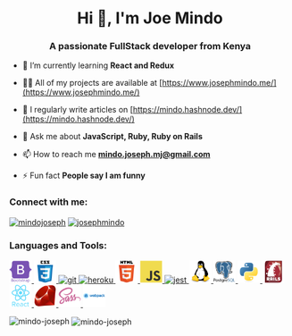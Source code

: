 <h1 align="center">Hi 👋, I'm Joe Mindo</h1>
<h3 align="center">A passionate FullStack developer from Kenya</h3>

- 🌱 I’m currently learning **React and Redux**

- 👨‍💻 All of my projects are available at [https://www.josephmindo.me/](https://www.josephmindo.me/)

- 📝 I regularly write articles on [https://mindo.hashnode.dev/](https://mindo.hashnode.dev/)

- 💬 Ask me about **JavaScript, Ruby, Ruby on Rails**

- 📫 How to reach me **mindo.joseph.mj@gmail.com**

- ⚡ Fun fact **People say I am funny**

<h3 align="left">Connect with me:</h3>
<p align="left">
<a href="https://twitter.com/mindojoseph" target="blank"><img align="center" src="https://cdn.jsdelivr.net/npm/simple-icons@3.0.1/icons/twitter.svg" alt="mindojoseph" height="30" width="40" /></a>
<a href="https://linkedin.com/in/josephmindo" target="blank"><img align="center" src="https://cdn.jsdelivr.net/npm/simple-icons@3.0.1/icons/linkedin.svg" alt="josephmindo" height="30" width="40" /></a>
</p>

<h3 align="left">Languages and Tools:</h3>

<a href="https://getbootstrap.com" target="_blank"> <img src="https://raw.githubusercontent.com/devicons/devicon/master/icons/bootstrap/bootstrap-plain-wordmark.svg" alt="bootstrap" width="40" height="40"/> </a> <a href="https://www.w3schools.com/css/" target="_blank"> <img src="https://raw.githubusercontent.com/devicons/devicon/master/icons/css3/css3-original-wordmark.svg" alt="css3" width="40" height="40"/> </a> <a href="https://git-scm.com/" target="_blank"> <img src="https://www.vectorlogo.zone/logos/git-scm/git-scm-icon.svg" alt="git" width="40" height="40"/> </a> <a href="https://heroku.com" target="_blank"> <img src="https://www.vectorlogo.zone/logos/heroku/heroku-icon.svg" alt="heroku" width="40" height="40"/> </a> <a href="https://www.w3.org/html/" target="_blank"> <img src="https://raw.githubusercontent.com/devicons/devicon/master/icons/html5/html5-original-wordmark.svg" alt="html5" width="40" height="40"/> </a> <a href="https://developer.mozilla.org/en-US/docs/Web/JavaScript" target="_blank"> <img src="https://raw.githubusercontent.com/devicons/devicon/master/icons/javascript/javascript-original.svg" alt="javascript" width="40" height="40"/> </a> <a href="https://jestjs.io" target="_blank"> <img src="https://www.vectorlogo.zone/logos/jestjsio/jestjsio-icon.svg" alt="jest" width="40" height="40"/> </a> <a href="https://www.linux.org/" target="_blank"> <img src="https://raw.githubusercontent.com/devicons/devicon/master/icons/linux/linux-original.svg" alt="linux" width="40" height="40"/> </a> <a href="https://www.postgresql.org" target="_blank"> <img src="https://raw.githubusercontent.com/devicons/devicon/master/icons/postgresql/postgresql-original-wordmark.svg" alt="postgresql" width="40" height="40"/> </a> <a href="https://www.python.org" target="_blank"> <img src="https://raw.githubusercontent.com/devicons/devicon/master/icons/python/python-original.svg" alt="python" width="40" height="40"/> </a> <a href="https://rubyonrails.org" target="_blank"> <img src="https://raw.githubusercontent.com/devicons/devicon/master/icons/rails/rails-original-wordmark.svg" alt="rails" width="40" height="40"/> </a> <a href="https://reactjs.org/" target="_blank"> <img src="https://raw.githubusercontent.com/devicons/devicon/master/icons/react/react-original-wordmark.svg" alt="react" width="40" height="40"/> </a> <a href="https://www.ruby-lang.org/en/" target="_blank"> <img src="https://raw.githubusercontent.com/devicons/devicon/master/icons/ruby/ruby-original.svg" alt="ruby" width="40" height="40"/> </a> <a href="https://sass-lang.com" target="_blank"> <img src="https://raw.githubusercontent.com/devicons/devicon/master/icons/sass/sass-original.svg" alt="sass" width="40" height="40"/> </a> <a href="https://webpack.js.org" target="_blank"> <img src="https://raw.githubusercontent.com/devicons/devicon/d00d0969292a6569d45b06d3f350f463a0107b0d/icons/webpack/webpack-original-wordmark.svg" alt="webpack" width="40" height="40"/> </a> </p>

<p><img align="left" src="https://github-readme-stats.vercel.app/api/top-langs?username=mindo-joseph&show_icons=true&locale=en&layout=compact" alt="mindo-joseph" /></p>

<p>&nbsp;<img align="center" src="https://github-readme-stats.vercel.app/api?username=mindo-joseph&show_icons=true&locale=en" alt="mindo-joseph" /></p>


